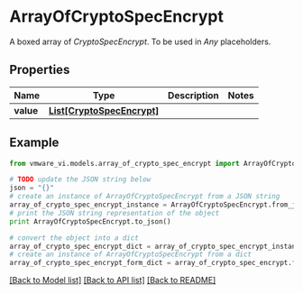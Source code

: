 # ArrayOfCryptoSpecEncrypt

A boxed array of *CryptoSpecEncrypt*. To be used in *Any* placeholders. 

## Properties
Name | Type | Description | Notes
------------ | ------------- | ------------- | -------------
**value** | [**List[CryptoSpecEncrypt]**](CryptoSpecEncrypt.md) |  | 

## Example

```python
from vmware_vi.models.array_of_crypto_spec_encrypt import ArrayOfCryptoSpecEncrypt

# TODO update the JSON string below
json = "{}"
# create an instance of ArrayOfCryptoSpecEncrypt from a JSON string
array_of_crypto_spec_encrypt_instance = ArrayOfCryptoSpecEncrypt.from_json(json)
# print the JSON string representation of the object
print ArrayOfCryptoSpecEncrypt.to_json()

# convert the object into a dict
array_of_crypto_spec_encrypt_dict = array_of_crypto_spec_encrypt_instance.to_dict()
# create an instance of ArrayOfCryptoSpecEncrypt from a dict
array_of_crypto_spec_encrypt_form_dict = array_of_crypto_spec_encrypt.from_dict(array_of_crypto_spec_encrypt_dict)
```
[[Back to Model list]](../README.md#documentation-for-models) [[Back to API list]](../README.md#documentation-for-api-endpoints) [[Back to README]](../README.md)


